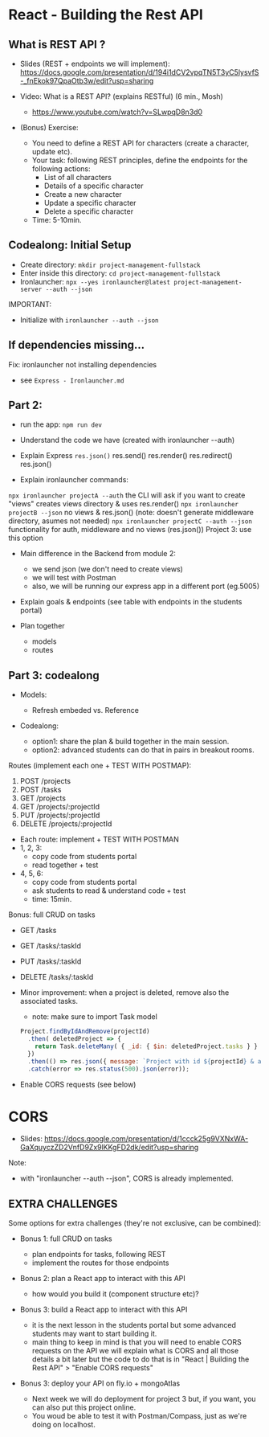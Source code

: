 

# React - Building the Rest API

<!--
@todo: improve planning & notes
-->


<!--


- Codealong final result:
  https://github.com/Ironborn-Ironhack-March-2022/ironborn-project-management-server/commits/main


  note: the last commits are for Auth ("functionality to register" + "functionality for authentication")


- Approach: 
  - option 1: codealong (takes quite a bit of time, 4h )
  - option 2: giving students the code & ask them to try to understand it ? (they may feel overwhelmed)

-->




## What is REST API ?

- Slides (REST + endpoints we will implement): 
  https://docs.google.com/presentation/d/194i1dCV2vpqTN5T3yC5lysvfS-_fnEkok97QpaOtb3w/edit?usp=sharing

- Video: What is a REST API? (explains RESTful) (6 min., Mosh)
  - https://www.youtube.com/watch?v=SLwpqD8n3d0





- (Bonus) Exercise:
  - You need to define a REST API for characters (create a character, update etc).
  - Your task: following REST principles, define the endpoints for the following actions:
    - List of all characters
    - Details of a specific character
    - Create a new character
    - Update a specific character
    - Delete a specific character
  - Time: 5-10min.





## Codealong: Initial Setup

- Create directory: `mkdir project-management-fullstack`
- Enter inside this directory: `cd project-management-fullstack`
- Ironlauncher: `npx --yes ironlauncher@latest project-management-server --auth --json`


<!-- IMPORTANT  -->
<!-- IMPORTANT  -->
<!-- IMPORTANT  -->
  
IMPORTANT:
- Initialize with `ironlauncher --auth --json` 

<!-- IMPORTANT  -->
<!-- IMPORTANT  -->
<!-- IMPORTANT  -->




## If dependencies missing...

Fix: ironlauncher not installing dependencies
  - see `Express - Ironlauncher.md`



## Part 2:

- run the app: `npm run dev`

- Understand the code we have (created with ironlauncher --auth)


- Explain Express `res.json()`
  res.send()
  res.render()
  res.redirect()
  res.json()


- Explain ironlauncher commands:

`npx ironlauncher projectA --auth`
  the CLI will ask if you want to create "views"
  creates views directory & uses res.render()
`npx ironlauncher projectB --json`
  no views & res.json()
  (note: doesn't generate middleware directory, asumes not needed)
`npx ironlauncher projectC --auth --json`
  functionality for auth, middleware and no views (res.json())
  Project 3: use this option


- Main difference in the Backend from module 2:
  - we send json (we don't need to create views)
  - we will test with Postman
  - also, we will be running our express app in a different port (eg.5005)


- Explain goals & endpoints
  (see table with endpoints in the students portal)


- Plan together
  - models
  - routes



## Part 3: codealong

- Models:
  - Refresh embeded vs. Reference


- Codealong: 
  - option1: share the plan & build together in the main session.
  - option2: advanced students can do that in pairs in breakout rooms.


Routes (implement each one + TEST WITH POSTMAP):
1. POST /projects
2. POST /tasks
3. GET /projects
4. GET /projects/:projectId
5. PUT /projects/:projectId
6. DELETE /projects/:projectId

- Each route: implement + TEST WITH POSTMAN
- 1, 2, 3: 
  - copy code from students portal
  - read together + test
- 4, 5, 6: 
  - copy code from students portal
  - ask students to read & understand code + test
  - time: 15min.

Bonus: full CRUD on tasks
  - GET /tasks
  - GET /tasks/:taskId
  - PUT /tasks/:taskId
  - DELETE /tasks/:taskId


- Minor improvement: when a project is deleted, remove also the associated tasks.
  - note: make sure to import Task model

  ```js
  Project.findByIdAndRemove(projectId)
    .then( deletedProject => {
      return Task.deleteMany( { _id: { $in: deletedProject.tasks } } );
    })
    .then(() => res.json({ message: `Project with id ${projectId} & all associated tasks were removed successfully.` }))
    .catch(error => res.status(500).json(error));
  ```  



- Enable CORS requests (see below)



# CORS

- Slides: 
  https://docs.google.com/presentation/d/1ccck25g9VXNxWA-GaXquyczZD2VnfD9Zx9lKKgFD2dk/edit?usp=sharing

  <!-- @todo: improve slides -->
  <!-- @todo: improve slides -->
  <!-- @todo: improve slides -->

Note:
- with "ironlauncher --auth --json", CORS is already implemented.


## EXTRA CHALLENGES

Some options for extra challenges (they're not exclusive, can be combined):

- Bonus 1: full CRUD on tasks
  - plan endpoints for tasks, following REST
  - implement the routes for those endpoints

- Bonus 2: plan a React app to interact with this API
  - how would you build it (component structure etc)?

- Bonus 3: build a React app to interact with this API
  - it is the next lesson in the students portal but some advanced students may want to start building it.
  - main thing to keep in mind is that you will need to enable CORS requests on the API
we will explain what is CORS and all those details a bit later but the code to do that is in "React | Building the Rest API" > "Enable CORS requests"

- Bonus 3: deploy your API on fly.io + mongoAtlas
  - Next week  we will do deployment for project 3 but, if you want, you can also put this project online. 
  - You woud be able to test it with Postman/Compass, just as we're doing on localhost.



<!-- 
@LT
- (if we do React as self-guided) explain how to run 2 projects in dev -->
